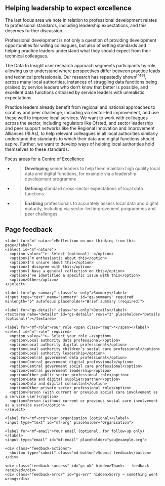 ## Helping leadership to expect excellence

The last focus area we note in relation to professional development relates to professional standards, including leadership expectations, and this deserves further discussion.

Professional development is not only a question of providing development opportunities for willing colleagues, but also of setting standards and helping practice leaders understand what they should expect from their technical colleagues.

The Data to Insight user research approach segments participants by role, allowing us to understand where perspectives differ between practice leads and technical professionals. Our research has repeatedly shown<sup>[^49]</sup>, across many local authorities, instances of struggling data functions being praised by service leaders who don’t know that better is possible, and excellent data functions criticised by service leaders with unrealistic expectations.

Practice leaders already benefit from regional and national approaches to scrutiny and peer challenge, including via sector-led improvement, and use these well to improve local services. We want to work with colleagues across the sector, including regulators like Ofsted, and sector leadership and peer support networks like the Regional Innovation and Improvement Alliances (RIIAs), to help relevant colleagues in all local authorities similarly understand the standards to which their data and digital functions should aspire. Further, we want to develop ways of helping local authorities hold themselves to these standards.

Focus areas for a Centre of Excellence

- > **Developing** senior leaders to help them maintain high quality local data and digital functions, for example via a leadership development programme

- > **Defining** standard cross-sector expectations of local data functions

- > **Enabling** professionals to accurately assess local data and digital maturity, including via sector-led improvement programmes and peer challenges



<!--- feedback form only below here -->


<div class="feedback-section feedback-compact" id="sheets">
  <h2>Page feedback</h2>
  <form id="gs-form">
    <input type="hidden" name="page" id="gs-page">
    <input type="text" name="hp_field" id="hp_field" style="display:none" tabindex="-1" autocomplete="off">

    <label for="mf-nature">Reflection on our thinking from this page</label>
    <select id="mf-nature">
      <option value="">— Select (optional) —</option>
      <option>I’m enthusiastic about this</option>
      <option>I’m unsure about this</option>
      <option>I disagree with this</option>
      <option>I have a general reflection on this</option>
      <option>I’ve identified a specific issue with this</option>
      <option>Other</option>
    </select>
    
    <label for="gs-summary" class="sr-only">Summary</label>
    <input type="text" name="summary" id="gs-summary" required minlength="5" autofocus placeholder="Brief summary (required)">

    <label for="gs-details" class="sr-only">Details</label>
    <textarea name="details" id="gs-details" rows="3" placeholder="Details (optional)"></textarea>

    <label for="mf-role">Your role <span class="req">*</span></label>
    <select id="mf-role" required>
      <option value="">— Select your role —</option>
      <option>Local authority data professional</option>
      <option>Local authority digital professional</option>
      <option>Local authority children’s social care professional</option>
      <option>Local authority leadership</option>
      <option>Central government data professional</option>
      <option>Central government digital professional</option>
      <option>Central government social care professional</option>
      <option>Central government leadership</option>
      <option>Other public sector professional role</option>
      <option>Data and digital supplier/partner</option>
      <option>Data and digital consultant</option>
      <option>Other private sector professional role</option>
      <option>Person (with current or previous social care involvement as a service user)</option>
      <option>Person (without current or previous social care involvement as a service user)</option>
    </select>

    <label for="mf-org">Your organisation (optional)</label>
    <input type="text" id="mf-org" placeholder="Organisation">

    <label for="mf-email">Your email (optional, for follow-up only)</label>
    <input type="email" id="mf-email" placeholder="you@example.org">

    <div class="feedback-actions">
      <button type="submit" class="md-button">Submit feedback</button>
    </div>

    <div class="feedback-success" id="gs-ok" hidden>Thanks — feedback received</div>
    <div class="feedback-error" id="gs-err" hidden>Sorry — something went wrong</div>
  </form>
</div>


